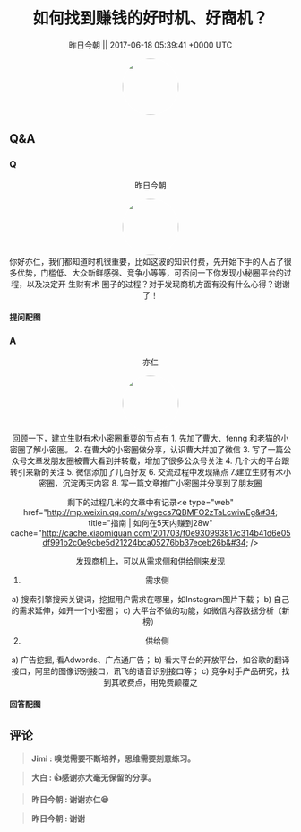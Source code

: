 <h1 align="center">如何找到赚钱的好时机、好商机？</h1>




<p align="center">
    <a>昨日今朝 || 2017-06-18 05:39:41 &#43;0000 UTC</a>
</p>
<div align="center">
    <img src="https://images.zsxq.com/Frf5i-LLFCwQitgzeL2bWlze9Gnj?e=1590940799&amp;token=kIxbL07-8jAj8w1n4s9zv64FuZZNEATmlU_Vm6zD:Jbh_0Q7GP1097rJGs4_-3WGK_m8=" width="100" height="100" style="border:1px solid;border-radius:50%; color:#ffffff"/>
</div>




## Q&A

### Q
<div class="question">

<div align="center">
<p align="center">
    <a>昨日今朝</a>
</p>
<img src="https://images.zsxq.com/Frf5i-LLFCwQitgzeL2bWlze9Gnj?e=1590940799&amp;token=kIxbL07-8jAj8w1n4s9zv64FuZZNEATmlU_Vm6zD:Jbh_0Q7GP1097rJGs4_-3WGK_m8=" width="100" height="100" style="border:1px solid;border-radius:50%; color:#ffffff"/>
<br>
你好亦仁，我们都知道时机很重要，比如这波的知识付费，先开始下手的人占了很多优势，门槛低、大众新鲜感强、竞争小等等，可否问一下你发现小秘圈平台的过程，以及决定开 生财有术 圈子的过程？对于发现商机方面有没有什么心得？谢谢了！
</div>

#### 提问配图

<div class="image" align="center">

</div>
</div>

### A

<div class="answer">
<div align="center">
<p align="center">
    <a>亦仁</a>
</p>
<img src="https://images.zsxq.com/Fn3NQqCN8nuGF86yZPXSbEsl0mb3?e=1590940799&amp;token=kIxbL07-8jAj8w1n4s9zv64FuZZNEATmlU_Vm6zD:pfbNc8W3hS0oYG_hyXXh_rHMHuc=" width="100" height="100" style="border:1px solid;border-radius:50%; color:#ffffff"/>
<br>
回顾一下，建立生财有术小密圈重要的节点有
1. 先加了曹大、fenng 和老猫的小密圈了解小密圈。
2. 在曹大的小密圈做分享，认识曹大并加了微信
3. 写了一篇公众号文章发朋友圈被曹大看到并转载，增加了很多公众号关注
4. 几个大的平台跟转引来新的关注
5. 微信添加了几百好友
6. 交流过程中发现痛点
7.建立生财有术小密圈，沉淀两天内容
8. 写一篇文章推广小密圈并分享到了朋友圈

剩下的过程几米的文章中有记录&lt;e type=&#34;web&#34; href=&#34;http://mp.weixin.qq.com/s/wgecs7QBMFO2zTaLcwiwEg&#34; title=&#34;指南 | 如何在5天内赚到28w&#34; cache=&#34;http://cache.xiaomiquan.com/201703/f0e930993817c314b41d6e05df991b2c0e9cbe5d21224bca05276bb37eceb26b&#34; /&gt;

发现商机上，可以从需求侧和供给侧来发现

1. 需求侧

a) 搜索引擎搜索关键词，挖掘用户需求在哪里，如Instagram图片下载；
b) 自己的需求延伸，如开一个小密圈；
c) 大平台不做的功能，如微信内容数据分析（新榜）

2. 供给侧

a) 广告挖掘, 看Adwords、广点通广告；
b) 看大平台的开放平台，如谷歌的翻译接口，阿里的图像识别接口，讯飞的语音识别接口等；
c) 竞争对手产品研究，找到其收费点，用免费颠覆之
</div>


#### 回答配图

<div class="image" align="center">

</div>
</div>


## 评论

<div align="left">
<div>

<blockquote >
<span> <strong>Jimi : 嗅觉需要不断培养，思维需要刻意练习。 </strong></span>
</blockquote>

<blockquote >
<span> <strong>大白 : 👍感谢亦大毫无保留的分享。 </strong></span>
</blockquote>

<blockquote >
<span> <strong>昨日今朝 : 谢谢亦仁😆 </strong></span>
</blockquote>

<blockquote >
<span> <strong>昨日今朝 : 谢谢 </strong></span>
</blockquote>

</div>
</div>